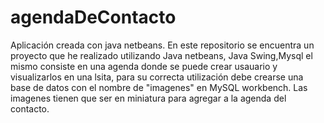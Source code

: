 # agendaDeContacto
Aplicación creada con java netbeans.
En este repositorio se encuentra un proyecto que he realizado utilizando  Java netbeans, Java Swing,Mysql el mismo consiste en una agenda  donde se puede crear usauario y visualizarlos en una lsita, para su correcta utilización debe crearse una base de datos con el nombre de "imagenes" en MySQL workbench.
Las imagenes tienen que ser en miniatura para agregar a la  agenda del contacto.
